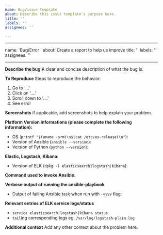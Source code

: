 ```yaml
---
name: Bug/issue template
about: Describe this issue template's purpose here.
title: ''
labels: ''
assignees: ''

---
```


---
name: 'Bug/Error '
about: Create a report to help us improve
title: ''
labels: ''
assignees: ''

---

**Describe the bug**
A clear and concise description of what the bug is.

**To Reproduce**
Steps to reproduce the behavior:
1. Go to '...'
2. Click on '....'
3. Scroll down to '....'
4. See error

**Screenshots**
If applicable, add screenshots to help explain your problem.

**Platform Version informations (please complete the following information):**
 - OS (`printf "$(uname -srm)\n$(cat /etc/os-release)\n"`):
 - Version of Ansible (`ansible --version`):
 - Version of Python (`python --version`):

**Elastic, Logstash, Kibana:**
 - Version of ELK (`dpkg -l elasticsearch|logstash|kibana`):

**Command used to invoke Ansible:**

**Verbose output of running the ansible-playbook**
 - Output of failing Ansible task when run with `-vvvv` flag:

**Relevant entries of ELK service logs/status**
 - `service elasticsearch|logstash|kibana status`
 - `tail`ing corresponding logs eg. `/var/log/logstash-plain.log`

**Additional context**
Add any other context about the problem here.
